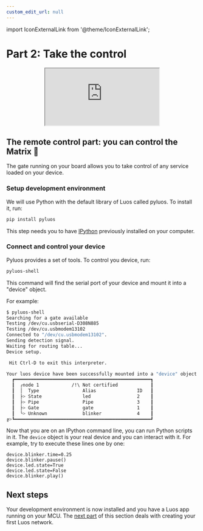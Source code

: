 ```yaml
---
custom_edit_url: null
---
```


import IconExternalLink from '@theme/IconExternalLink';

# Part 2: Take the control

<div align="center"><iframe className="player_iframe" src="https://www.youtube.com/embed/VcK-LJ-gnDo?start=363&feature=oembed" allow="accelerometer; autoplay; encrypted-media; gyroscope; picture-in-picture; fullscreen" ></iframe></div>

## The remote control part: you can control the Matrix 💊

The gate running on your board allows you to take control of any service loaded on your device.

### Setup development environment

We will use Python with the default library of Luos called pyluos.
To install it, run:

```bash
pip install pyluos
```

This step needs you to have <a href="IPython" target="_blank">IPython<IconExternalLink width="10" /></a> previously installed on your computer.

### Connect and control your device

Pyluos provides a set of tools. To control you device, run:

```bash
pyluos-shell
```

This command will find the serial port of your device and mount it into a "device" object.

For example:

```bash
$ pyluos-shell
Searching for a gate available
Testing /dev/cu.usbserial-D308N885
Testing /dev/cu.usbmodem13102
Connected to "/dev/cu.usbmodem13102".
Sending detection signal.
Waiting for routing table...
Device setup.

 Hit Ctrl-D to exit this interpreter.

Your luos device have been successfully mounted into a "device" object:
  ┏━━━━━━━━━━━━━━━━━━━━━━━━━━━━━━━━━━━━━━━━━━━━━━━━━━┓
  ┃  ╭node 1            /!\ Not certified            ┃
  ┃  │  Type                Alias               ID   ┃
  ┃  ├> State               led                 2    ┃
  ┃  ├> Pipe                Pipe                3    ┃
  ┃  ├> Gate                gate                1    ┃
  ┃  ╰> Unknown             blinker             4    ┃
╔>┗━━━━━━━━━━━━━━━━━━━━━━━━━━━━━━━━━━━━━━━━━━━━━━━━━━┛

```

Now that you are on an IPython command line, you can run Python scripts in it.
The `device` object is your real device and you can interact with it. For example, try to execute these lines one by one:

`device.blinker.time=0.25`  
`device.blinker.pause()`  
`device.led.state=True`  
`device.led.state=False`  
`device.blinker.play()`

## Next steps

Your development environment is now installed and you have a Luos app running on your MCU. The [next part](/get-started/get-started3) of this section deals with creating your first Luos network.

